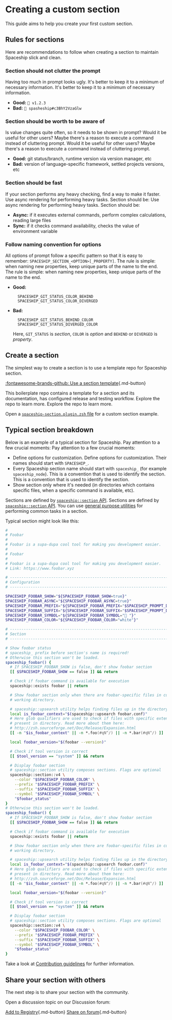 # Creating a custom section

This guide aims to help you create your first custom section.

## Rules for sections

Here are recommendations to follow when creating a section to maintain Spaceship slick and clean.

### Section should not clutter the prompt

Having too much in prompt looks ugly. It's better to keep it to a minimum of necessary information. It's better to keep it to a minimum of necessary information.

* **Good:** `🚀 v1.2.3`
* **Bad:** `🚀 spasheship#c3BhY2VzaGlw`

### Section should be worth to be aware of

Is value changes quite often, so it needs to be shown in prompt? Would it be useful for other users? Maybe there's a reason to execute a command instead of cluttering prompt. Would it be useful for other users? Maybe there's a reason to execute a command instead of cluttering prompt.

* **Good:** git status/branch, runtime version via version manager, etc
* **Bad:** version of language-specific framework, settled projects versions, etc

### Section should be fast

If your section performs any heavy checking, find a way to make it faster. Use async rendering for performing heavy tasks. Section should be: Use async rendering for performing heavy tasks. Section should be:

* **Async:** if it executes external commands, perform complex calculations, reading large files
* **Sync:** if it checks command availability, checks the value of environment variable

### Follow naming convention for options

All options of prompt follow a specific pattern so that it is easy to remember: `SPACESHIP_SECTION_<OPTION>[_PROPERTY]`. The rule is simple: when naming new properties, keep unique parts of the name to the end. The rule is simple: when naming new properties, keep unique parts of the name to the end.

* **Good:**
  ```
    SPACESHIP_GIT_STATUS_COLOR_BEHIND
    SPACESHIP_GIT_STATUS_COLOR_DIVERGED
  ```
* **Bad:**
  ```
    SPACESHIP_GIT_STATUS_BEHIND_COLOR
    SPACESHIP_GIT_STATUS_DIVERGED_COLOR
  ```

  Here, `GIT_STATUS` is *section*, `COLOR` is *option* and `BEHIND` or `DIVERGED` is *property*.

## Create a section

The simplest way to create a section is to use a template repo for Spaceship section.

[:fontawesome-brands-github: Use a section template](https://github.com/spaceship-prompt/spaceship-section ""){.md-button}

This boilerplate repo contains a template for a section and its documentation, has configured release and testing workflow. Explore the repo to learn more. Explore the repo to learn more.

Open a [`spaceship-section.plugin.zsh` file](https://github.com/spaceship-prompt/spaceship-section/blob/main/spaceship-section.plugin.zsh) for a custom section example.

## Typical section breakdown

Below is an example of a typical section for Spaceship. Pay attention to a few crucial moments: Pay attention to a few crucial moments:

- Define options for customization. Define options for customization. Their names should start with `SPACESHIP_`.
- Every Spaceship section name should start with `spaceship_` (for example `spaceship_node`). This is a convention that is used to identify the section. This is a convention that is used to identify the section.
- Show section only where it's needed (in directories which contains specific files, when a specific command is available, etc).

Sections are defined by [`spaceship::section` API](/api/section/). Sections are defined by [`spaceship::section` API](/api/section/). You can use [general purpose utilities](/api/utils/) for performing common tasks in a section.

Typical section might look like this:

```zsh
#
# Foobar
#
# Foobar is a supa-dupa cool tool for making you development easier.
#
# Foobar
#
# Foobar is a supa-dupa cool tool for making you development easier.
# Link: https://www.foobar.xyz

# ------------------------------------------------------------------------------
# Configuration
# ------------------------------------------------------------------------------

SPACESHIP_FOOBAR_SHOW="${SPACESHIP_FOOBAR_SHOW=true}"
SPACESHIP_FOOBAR_ASYNC="${SPACESHIP_FOOBAR_ASYNC=true}"
SPACESHIP_FOOBAR_PREFIX="${SPACESHIP_FOOBAR_PREFIX="$SPACESHIP_PROMPT_DEFAULT_PREFIX"}"
SPACESHIP_FOOBAR_SUFFIX="${SPACESHIP_FOOBAR_SUFFIX="$SPACESHIP_PROMPT_DEFAULT_SUFFIX"}"
SPACESHIP_FOOBAR_SYMBOL="${SPACESHIP_FOOBAR_SYMBOL="🍷 "}"
SPACESHIP_FOOBAR_COLOR="${SPACESHIP_FOOBAR_COLOR="white"}"

# ------------------------------------------------------------------------------
# Section
# ------------------------------------------------------------------------------

# Show foobar status
# spaceship_ prefix before section's name is required!
# Otherwise this section won't be loaded.
spaceship_foobar() {
  # If SPACESHIP_FOOBAR_SHOW is false, don't show foobar section
  [[ $SPACESHIP_FOOBAR_SHOW == false ]] && return

  # Check if foobar command is available for execution
  spaceship::exists foobar || return

  # Show foobar section only when there are foobar-specific files in current
  # working directory.

  # spaceship::upsearch utility helps finding files up in the directory tree.
  local is_foobar_context="$(spaceship::upsearch foobar.conf)"
  # Here glob qualifiers are used to check if files with specific extension are
  # present in directory. Read more about them here:
  # http://zsh.sourceforge.net/Doc/Release/Expansion.html
  [[ -n "$is_foobar_context" || -n *.foo(#qN^/) || -n *.bar(#qN^/) ]] || return

  local foobar_version="$(foobar --version)"

  # Check if tool version is correct
  [[ $tool_version == "system" ]] && return

  # Display foobar section
  # spaceship::section utility composes sections. Flags are optional
  spaceship::section::v4 \
    --color "$SPACESHIP_FOOBAR_COLOR" \
    --prefix "$SPACESHIP_FOOBAR_PREFIX" \
    --suffix "$SPACESHIP_FOOBAR_SUFFIX" \
    --symbol "$SPACESHIP_FOOBAR_SYMBOL" \
    "$foobar_status"
}
# Otherwise this section won't be loaded.
spaceship_foobar() {
  # If SPACESHIP_FOOBAR_SHOW is false, don't show foobar section
  [[ $SPACESHIP_FOOBAR_SHOW == false ]] && return

  # Check if foobar command is available for execution
  spaceship::exists foobar || return

  # Show foobar section only when there are foobar-specific files in current
  # working directory.

  # spaceship::upsearch utility helps finding files up in the directory tree.
  local is_foobar_context="$(spaceship::upsearch foobar.conf)"
  # Here glob qualifiers are used to check if files with specific extension are
  # present in directory. Read more about them here:
  # http://zsh.sourceforge.net/Doc/Release/Expansion.html
  [[ -n "$is_foobar_context" || -n *.foo(#qN^/) || -n *.bar(#qN^/) ]] || return

  local foobar_version="$(foobar --version)"

  # Check if tool version is correct
  [[ $tool_version == "system" ]] && return

  # Display foobar section
  # spaceship::section utility composes sections. Flags are optional
  spaceship::section::v4 \
    --color "$SPACESHIP_FOOBAR_COLOR" \
    --prefix "$SPACESHIP_FOOBAR_PREFIX" \
    --suffix "$SPACESHIP_FOOBAR_SUFFIX" \
    --symbol "$SPACESHIP_FOOBAR_SYMBOL" \
    "$foobar_status"
}
```

Take a look at [Contribution guidelines](//github.com/spaceship-prompt/spaceship-prompt/blob/master/CONTRIBUTING.md) for further information.

## Share your section with others

The next step is to share your section with the community.

Open a discussion topic on our Discussion forum:

[Add to Registry](https://github.com/spaceship-prompt/spaceship-prompt/blob/4.x/docs/registry/external.json ""){.md-button} [Share on forum](https://github.com/spaceship-prompt/spaceship-prompt/discussions/new?category=show-and-tell&title=Section%20for%20[tool] ""){.md-button}
